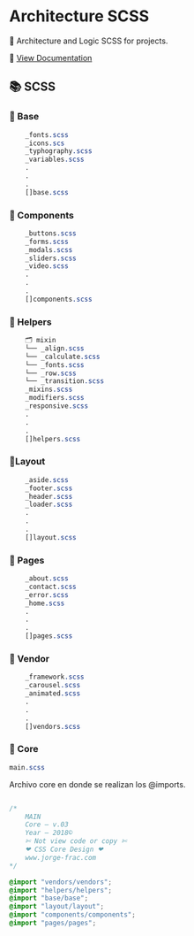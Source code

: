 # Architecture SCSS

📐 Architecture and Logic SCSS for projects.

📌 [View Documentation]()

## 📚 SCSS

### 📁 Base
```css
	_fonts.scss
	_icons.scs
	_typhography.scss
	_variables.scss
	.
	.
	.
	[]base.scss
```

### 📁 Components
```css
	_buttons.scss
	_forms.scss
	_modals.scss
	_sliders.scss
	_video.scss
	.
	.
	.
	[]components.scss
```

### 📁 Helpers
```css
	🗂 mixin
	└── _align.scss
	└── _calculate.scss
	└── _fonts.scss
	└── _row.scss
	└── _transition.scss
	_mixins.scss
	_modifiers.scss
	_responsive.scss
	.
	.
	.
	[]helpers.scss
```

### 📁Layout
```css
	_aside.scss
	_footer.scss
	_header.scss
	_loader.scss
	.
	.
	.
	[]layout.scss
```

### 📁 Pages
```css
	_about.scss
	_contact.scss
	_error.scss
	_home.scss
	.
	.
	.
	[]pages.scss
```

### 📁 Vendor
```css
	_framework.scss
	_carousel.scss
	_animated.scss
	.
	.
	.
	[]vendors.scss
```

### 🔵 Core
```css
main.scss
```

Archivo core en donde se realizan los @imports.
```css

/*
	MAIN
	Core — v.03
	Year — 2018©
	✄ Not view code or copy ✄
	❤ CSS Core Design ❤
	www.jorge-frac.com
*/

@import "vendors/vendors";
@import "helpers/helpers";
@import "base/base";
@import "layout/layout";
@import "components/components";
@import "pages/pages";

```